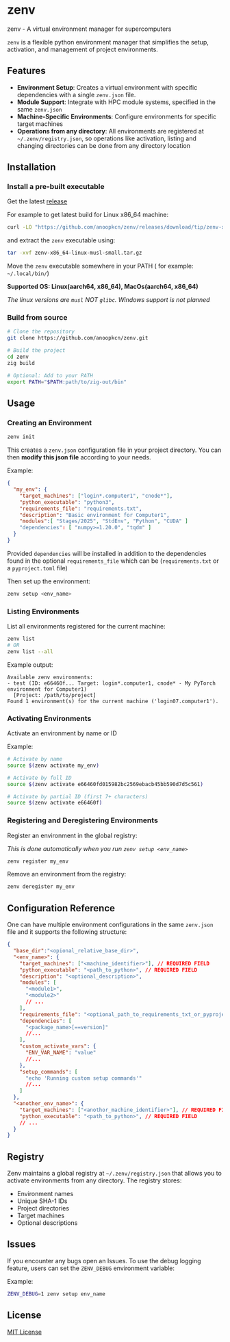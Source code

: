 # zenv

zenv - A virtual environment manager for supercomputers

`zenv` is a flexible python environment manager that simplifies the setup, activation, and management of project environments.

## Features

- **Environment Setup**: Creates a virtual environment with specific dependencies with a single `zenv.json` file.
- **Module Support**: Integrate with HPC module systems, specified in the same `zenv.json`
- **Machine-Specific Environments**: Configure environments for specific target machines
- **Operations from any directory**: All environments are registered at `~/.zenv/registry.json`, so operations like activation, listing and changing directories can be done from any directory location

## Installation

### Install a pre-built executable

Get the latest [release](https://github.com/anoopkcn/zenv/releases)

For example to get latest build for Linux x86_64 machine:

```bash
curl -LO "https://github.com/anoopkcn/zenv/releases/download/tip/zenv-x86_64-linux-musl-small.tar.gz"
```

and extract the `zenv` executable using:

```bash
tar -xvf zenv-x86_64-linux-musl-small.tar.gz

```

Move the `zenv` executable somewhere in your PATH ( for example: `~/.local/bin/`)

**Supported OS: Linux(aarch64, x86_64), MacOs(aarch64, x86_64)**

_The linux versions are `musl` NOT `glibc`. Windows support is not planned_

### Build from source

```bash
# Clone the repository
git clone https://github.com/anoopkcn/zenv.git

# Build the project
cd zenv
zig build

# Optional: Add to your PATH
export PATH="$PATH:path/to/zig-out/bin"
```

## Usage

### Creating an Environment

```bash
zenv init
```

This creates a `zenv.json` configuration file in your project directory. You can then **modify this json file** according to your needs.

Example:

```json
{
  "my_env": {
    "target_machines": ["login*.computer1", "cnode*"],
    "python_executable": "python3",
    "requirements_file": "requirements.txt",
    "description": "Basic environment for Computer1",
    "modules":[ "Stages/2025", "StdEnv", "Python", "CUDA" ]
    "dependencies": [ "numpy>=1.20.0", "tqdm" ]
  }
}
```

Provided `dependencies` will be installed in addition to the dependencies found in the optional `requirements_file` which can be (`requirements.txt` or a `pyproject.toml` file)

Then set up the environment:

```bash
zenv setup <env_name>
```

### Listing Environments

List all environments registered for the current machine:

```bash
zenv list
# OR
zenv list --all
```

Example output:

```
Available zenv environments:
- test (ID: e66460f... Target: login*.computer1, cnode* - My PyTorch environment for Computer1)
  [Project: /path/to/project]
Found 1 environment(s) for the current machine ('login07.computer1').
```

### Activating Environments

Activate an environment by name or ID

Example:

```bash
# Activate by name
source $(zenv activate my_env)

# Activate by full ID
source $(zenv activate e66460fd015982bc2569ebacb45bb590d7d5c561)

# Activate by partial ID (first 7+ characters)
source $(zenv activate e66460f)
```

### Registering and Deregistering Environments

Register an environment in the global registry:

_This is done automatically when you run `zenv setup <env_name>`_

```bash
zenv register my_env
```

Remove an environment from the registry:

```bash
zenv deregister my_env
```

## Configuration Reference

One can have multiple environment configurations in the same `zenv.json` file and it supports the following structure:

```json
{
  "base_dir":"<opional_relative_base_dir>",
  "<env_name>": {
    "target_machines": ["<machine_identifier>"], // REQUIRED FIELD
    "python_executable": "<path_to_python>", // REQUIRED FIELD
    "description": "<optional_description>",
    "modules": [
      "<module1>",
      "<module2>"
      // ...
    ],
    "requirements_file": "<optional_path_to_requirements_txt_or_pyproject_toml>",
    "dependencies": [
      "<package_name>[==version]"
      //...
    ],
    "custom_activate_vars": {
      "ENV_VAR_NAME": "value"
      //...
    },
    "setup_commands": [
      "echo 'Running custom setup commands'"
      //...
    ]
  },
  "<another_env_name>": {
    "target_machines": ["<anothor_machine_identifier>"], // REQUIRED FIELD
    "python_executable": "<path_to_python>", // REQUIRED FIELD
    // ...
  }
}
```

## Registry

Zenv maintains a global registry at `~/.zenv/registry.json` that allows you to activate environments from any directory. The registry stores:

- Environment names
- Unique SHA-1 IDs
- Project directories
- Target machines
- Optional descriptions

## Issues

If you encounter any bugs open an Issues. To use the debug logging feature, users can set the `ZENV_DEBUG` environment variable:

Example:

```bash
ZENV_DEBUG=1 zenv setup env_name
```

## License

[MIT License](LICENSE)
